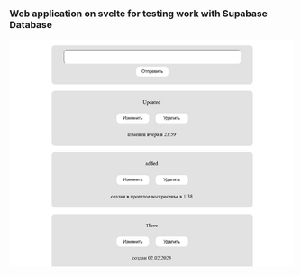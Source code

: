 ### Web application on svelte for testing work with Supabase Database

![test-supabase](https://github.com/DukeKunYura/supabase-on-svelte/blob/main/src/img/prev.jpg)